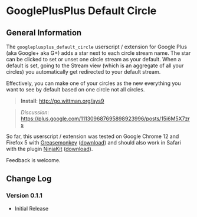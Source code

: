 # GooglePlusPlus Default Circle

## General Information
The `googleplusplus_default_circle` userscript / extension for Google Plus (aka Google+ aka G+) adds a star next to each circle stream name. The star can be clicked to set or unset one circle stream as your default. When a default is set, going to the Stream view (which is an aggregate of all your circles) you automatically get redirected to your default stream.

Effectively, you can make one of your circles as the new everything you want to see by default based on one circle not all circles.

>**Install**: <http://go.wittman.org/ays9>

>_Discussion_: <https://plus.google.com/111309687695898923996/posts/15i6M5X7zrs>

So far, this userscript / extension was tested on Google Chrome 12 and Firefox 5 with [Greasemonkey](http://www.greasespot.net/) ([download](https://addons.mozilla.org/firefox/748/)) and should also work in Safari with the plugin [NinjaKit](http://d.hatena.ne.jp/os0x/20100612/1276330696) ([download](http://ss-o.net/safari/extension/NinjaKit.safariextz)).

Feedback is welcome.

## Change Log

### Version 0.1.1

- Initial Release